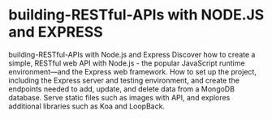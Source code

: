 # building-RESTful-APIs with NODE.JS and EXPRESS
building-RESTful-APIs with Node.js and Express
Discover how to create a simple, RESTful web API with Node.js - the popular JavaScript runtime environment—and the Express web framework. 
How to set up the project, including the Express server and testing environment, 
and create the endpoints needed to add, update, and delete data from a MongoDB database. 
Serve static files such as images with API, and explores additional libraries such as Koa and LoopBack.
